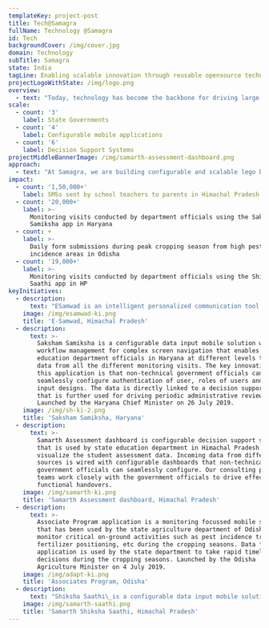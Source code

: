 ```yaml
---
templateKey: project-post
title: Tech@Samagra
fullName: Technology @Samagra
id: Tech
backgroundCover: /img/cover.jpg
domain: Technology
subTitle: Samagra
state: India
tagLine: Enabling scalable innovation through reusable opensource technology
projectLogoWithState: /img/logo.png
overview:
  - text: "Today, technology has become the backbone for driving large scale systemic governance reforms. Through our deep experience of working closely with the administrative and political leadership in the state we have observed that all governments are anxious to build or use technology applications to streamline governance functions. However, often during implementation of these projects nuanced\_understanding of governance technology life cycle, end user focus,and\_post deployment sustainability of products is not considered adequately. At Samagra, we envisage a future where citizens are active contributors and equal participants in enabling technology enabled governance reforms. To enable this change we at Samagra are following a lego block approach to build scalable and reusable\_opensource\_technology products for\_and collaboratively with the governments."
scale:
  - count: '3'
    label: State Governments
  - count: '4'
    label: Configurable mobile applications
  - count: '6'
    label: Decision Support Systems
projectMiddleBannerImage: /img/samarth-assessment-dashboard.png
approach:
  - text: "At Samagra, we are building configurable and scalable lego blocks using existing opensource technologies. Powered with these lego blocks we collaborate with governments to identify and abstract product requirements, build and test products, launch and\_finally hand these products\_to government technology teams. Through this governance focussed technology life cycle we enable government stakeholders to reimagine transformative governance use cases that can be collaboratively implemented at scale using opensource\_technologies."
impact:
  - count: '1,50,000+'
    label: SMSs sent by school teachers to parents in Himachal Pradesh
  - count: '20,000+'
    label: >-
      Monitoring visits conducted by department officials using the Saksham
      Samiksha app in Haryana
  - count: +
    label: >-
      Daily form submissions during peak cropping season from high pest
      incidence areas in Odisha
  - count: '19,000+'
    label: >-
      Monitoring visits conducted by department officials using the Shiksha
      Saathi app in HP
keyInitiatives:
  - description:
      text: "ESamwad is an intelligent personalized communication tool used by\_government school teachers in Himachal Pradesh to share student attendance, homework completion status, assessment results and other school announcements with parents through a personalized SMS. By enabling this use case parents of children studying in government schools in Himachal Pradesh can receive proactive updates and an engagement experience unmatched by majority of\_private schools in India today. Launched by the Himachal Pradesh Chief Minister on 30 July 2019."
    image: /img/esamwad-ki.png
    title: 'E-Samwad, Himachal Pradesh'
  - description:
      text: >-
        Saksham Samiksha is a configurable data input mobile solution with
        workflow management for complex screen navigation that enables state
        education department officials in Haryana at different levels to capture
        data from all the different monitoring visits. The key innovation in
        this application is that non-technical government officials can
        seamlessly configure authentication of user, roles of users and data
        input designs. The data is directly linked to a decision support system
        that is further used for driving periodic administrative reviews.
        Launched by the Haryana Chief Minister on 26 July 2019.
    image: /img/sh-ki-2.png
    title: 'Saksham Samiksha, Haryana'
  - description:
      text: >-
        Samarth Assessment dashboard is configurable decision support system
        that is used by state education department in Himachal Pradesh to
        visualize the student assessment data. Incoming data from different
        sources is wired with configurable dashboards that non-technical
        government officials can seamlessly configure. Our consulting program
        teams work closely with the government officials to drive effective
        functional handovers.
    image: /img/samarth-ki.png
    title: 'Samarth Assessment dashboard, Himachal Pradesh'
  - description:
      text: >-
        Associate Program application is a monitoring focussed mobile solution
        that has been used by the state agriculture department of Odisha to
        monitor critical on-ground activities such as pest incidence tracking,
        fertilizer positioning, etc during the cropping seasons. Data from this
        application is used by the state department to take rapid timely
        decisions during the cropping seasons. Launched by the Odisha
        Agriculture Minister on 4 July 2019.
    image: /img/adapt-ki.png
    title: 'Associates Program, Odisha'
  - description:
      text: "Shiksha Saathi\_is a configurable data input mobile solution with workflow management for complex screen navigation that enables state education department officials in Himachal Pradesh\_at different levels to capture data from all the different monitoring visits. The key innovation in this application is that non-technical government officials can seamlessly configure authentication of user, roles of users and data input designs. The data is directly linked to a decision support system that is further used for driving periodic administrative reviews.\_"
    image: /img/samarth-saathi.png
    title: 'Samarth Shiksha Saathi, Himachal Pradesh'
---
```


